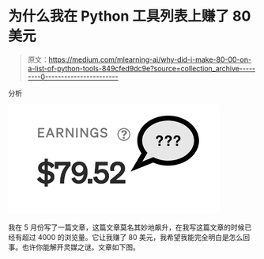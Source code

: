 # 为什么我在 Python 工具列表上赚了 80 美元

> 原文：<https://medium.com/mlearning-ai/why-did-i-make-80-00-on-a-list-of-python-tools-849cfed9dc9e?source=collection_archive---------0----------------------->

分析

![](img/475885fb2de85791243ccae82176d698.png)

我在 5 月份写了一篇文章，这篇文章莫名其妙地飙升，在我写这篇文章的时候已经有超过 4000 的浏览量。它让我赚了 80 美元，我希望我能完全明白是怎么回事。也许你能解开灵媒之谜。文章如下图。
